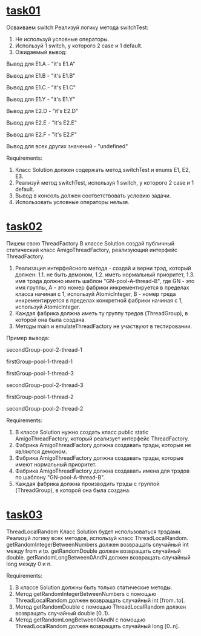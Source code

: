 # [task01](https://github.com/NikitaNasevich/javarush.ru/tree/main/level28/task01)

Осваиваем switch
Реализуй логику метода switchTest:
1. Не используй условные операторы.
2. Используй 1 switch, у которого 2 case и 1 default.
3. Ожидаемый вывод:

Вывод для E1.A - "it's E1.A"

Вывод для E1.B - "it's E1.B"

Вывод для E1.C - "it's E1.C"

Вывод для E1.Y - "it's E1.Y"

Вывод для E2.D - "it's E2.D"

Вывод для E2.E - "it's E2.E"

Вывод для E2.F - "it's E2.F"

Вывод для всех других значений - "undefined"


Requirements:
1. Класс Solution должен содержать метод switchTest и enums E1, E2, E3.
2. Реализуй метод switchTest, используя 1 switch, у которого 2 case и 1 default.
3. Вывод в консоль должен соответствовать условию задачи.
4. Использовать условные операторы нельзя.

# [task02](https://github.com/NikitaNasevich/javarush.ru/tree/main/level28/task02)

Пишем свою ThreadFactory
В классе Solution создай публичный статический класс AmigoThreadFactory, реализующий интерфейс ThreadFactory.
1. Реализация интерфейсного метода - создай и верни трэд, который должен:
1.1. не быть демоном,
1.2. иметь нормальный приоритет,
1.3. имя трэда должно иметь шаблон "GN-pool-A-thread-B",
где GN - это имя группы,
A - это номер фабрики инкрементируется в пределах класса начиная с 1, используй AtomicInteger,
B - номер треда инкрементируется в пределах конкретной фабрики начиная с 1, используй AtomicInteger.
2. Каждая фабрика должна иметь ту группу тредов (ThreadGroup), в которой она была создана.
3. Методы main и emulateThreadFactory не участвуют в тестировании.

Пример вывода:

secondGroup-pool-2-thread-1

firstGroup-pool-1-thread-1

firstGroup-pool-1-thread-3

secondGroup-pool-2-thread-3

firstGroup-pool-1-thread-2

secondGroup-pool-2-thread-2


Requirements:
1. В классе Solution нужно создать класс public static AmigoThreadFactory, который реализует интерфейс ThreadFactory.
2. Фабрика AmigoThreadFactory должна создавать трэды, которые не являются демоном.
3. Фабрика AmigoThreadFactory должна создавать трэды, которые имеют нормальный приоритет.
4. Фабрика AmigoThreadFactory должна создавать имена для трэдов по шаблону "GN-pool-A-thread-B".
5. Каждая фабрика должна производить трэды с группой (ThreadGroup), в которой она была создана.

# [task03](https://github.com/NikitaNasevich/javarush.ru/tree/main/level28/task03)

ThreadLocalRandom
Класс Solution будет использоваться трэдами.
Реализуй логику всех методов, используй класс ThreadLocalRandom.
getRandomIntegerBetweenNumbers должен возвращать случайный int между from и to.
getRandomDouble должен возвращать случайный double.
getRandomLongBetween0AndN должен возвращать случайный long между 0 и n.


Requirements:
1. В классе Solution должны быть только статические методы.
2. Метод getRandomIntegerBetweenNumbers с помощью ThreadLocalRandom должен возвращать случайный int [from..to].
3. Метод getRandomDouble с помощью ThreadLocalRandom должен возвращать случайный double [0..1).
4. Метод getRandomLongBetween0AndN с помощью ThreadLocalRandom должен возвращать случайный long [0..n].
